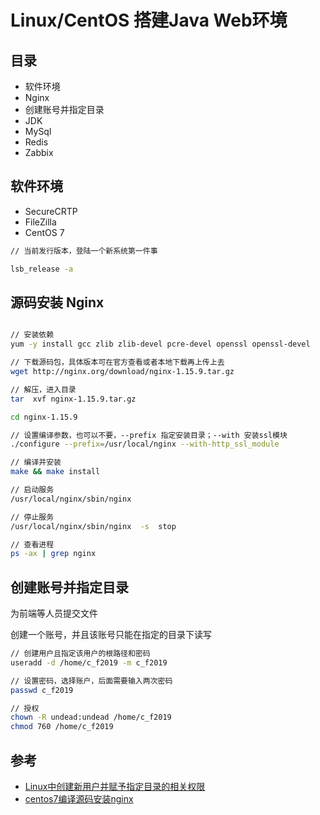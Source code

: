 # Linux/CentOS 搭建Java Web环境


##  目录
- 软件环境
- Nginx
- 创建账号并指定目录
- JDK
- MySql
- Redis
- Zabbix

##  软件环境
- SecureCRTP
- FileZilla
- CentOS 7

``` bash
// 当前发行版本，登陆一个新系统第一件事

lsb_release -a

```

##  源码安装 Nginx

``` bash

// 安装依赖
yum -y install gcc zlib zlib-devel pcre-devel openssl openssl-devel

// 下载源码包，具体版本可在官方查看或者本地下载再上传上去
wget http://nginx.org/download/nginx-1.15.9.tar.gz

// 解压，进入目录
tar  xvf nginx-1.15.9.tar.gz

cd nginx-1.15.9

// 设置编译参数，也可以不要，--prefix 指定安装目录；--with 安装ssl模块
./configure --prefix=/usr/local/nginx --with-http_ssl_module 

// 编译并安装
make && make install

// 启动服务
/usr/local/nginx/sbin/nginx

// 停止服务
/usr/local/nginx/sbin/nginx  -s  stop

// 查看进程
ps -ax | grep nginx

```

##  创建账号并指定目录

为前端等人员提交文件

创建一个账号，并且该账号只能在指定的目录下读写

```bash
// 创建用户且指定该用户的根路径和密码
useradd -d /home/c_f2019 -m c_f2019

// 设置密码，选择账户，后面需要输入两次密码
passwd c_f2019

// 授权
chown -R undead:undead /home/c_f2019
chmod 760 /home/c_f2019


```






##  参考
- [Linux中创建新用户并赋予指定目录的相关权限](https://blog.csdn.net/weiyangdong/article/details/80323661)
- [centos7编译源码安装nginx](https://blog.csdn.net/zxlfysj2/article/details/88650295)





